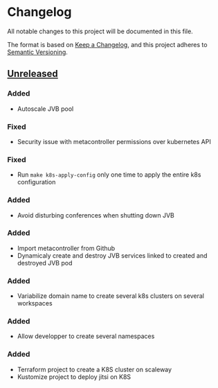 # Changelog

All notable changes to this project will be documented in this file.

The format is based on [Keep a Changelog](https://keepachangelog.com/en/1.0.0/),
and this project adheres to [Semantic
Versioning](https://semver.org/spec/v2.0.0.html).

## [Unreleased]

### Added

- Autoscale JVB pool

### Fixed

- Security issue with metacontroller permissions over kubernetes API

### Fixed

- Run `make k8s-apply-config` only one time to apply the entire k8s configuration

### Added

- Avoid disturbing conferences when shutting down JVB

### Added

- Import metacontroller from Github
- Dynamicaly create and destroy JVB services linked to created and destroyed JVB pod

### Added

- Variabilize domain name to create several k8s clusters on several workspaces

### Added

- Allow developper to create several namespaces

### Added

- Terraform project to create a K8S cluster on scaleway
- Kustomize project to deploy jitsi on K8S

[Unreleased]: https://github.com/openfun/jitsi-k8s